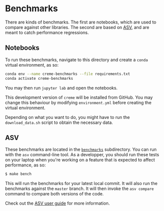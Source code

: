 # Benchmarks

There are kinds of benchmarks. The first are notebooks, which are used to compare against other libraries. The second are based on [ASV](https://github.com/airspeed-velocity/asv), and are meant to catch performance regressions.

## Notebooks

To run these benchmarks, navigate to this directory and create a `conda` virtual environment, as so:

```sh
conda env --name creme-benchmarks --file requirements.txt
conda activate creme-benchmarks
```

You may then run `jupyter lab` and open the notebooks.

This development version of `creme` will be installed from GitHub. You may change this behaviour by modifying `environment.yml` before creating the virtual environment.

Depending on what you want to do, you might have to run the `download_data.sh` script to obtain the necessary data.

## ASV

These benchmarks are located in the [`benchmarks`](benchmarks) subdirectory. You can run with the `asv` command-line tool. As a developper, you should run these tests on your laptop when you're working on a feature that is expected to affect performance, as so:

```sh
$ make bench
```

This will run the benchmarks for your latest local commit. It will also run the benchmarks against the `master` branch. It will then invoke the `asv compare` command to compare both versions of the code.

Check out the [ASV user guide](https://asv.readthedocs.io/en/stable/using.html) for more information.
